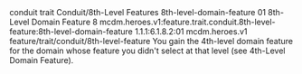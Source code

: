 <ability>
  <metadata>
    <class>conduit</class>
    <feature_type>trait</feature_type>
    <file_dpath>Conduit/8th-Level Features</file_dpath>
    <item_id>8th-level-domain-feature</item_id>
    <item_index>01</item_index>
    <item_name>8th-Level Domain Feature</item_name>
    <level>8</level>
    <scc>mcdm.heroes.v1:feature.trait.conduit.8th-level-feature:8th-level-domain-feature</scc>
    <scdc>1.1.1:6.1.8.2:01</scdc>
    <source>mcdm.heroes.v1</source>
    <type>feature/trait/conduit/8th-level-feature</type>
  </metadata>
  <effects>
    <effect type="mundane">You gain the 4th-level domain feature for the domain whose feature you didn&apos;t select at that level (see 4th-Level Domain Feature).</effect>
  </effects>
</ability>
